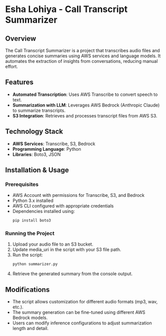 # Esha Lohiya - Call Transcript Summarizer

## Overview
The Call Transcript Summarizer is a project that transcribes  audio files and generates concise summaries using AWS services and language models. It automates the extraction of insights from conversations, reducing manual effort.

## Features
- **Automated Transcription**: Uses AWS Transcribe to convert speech to text.
- **Summarization with LLM**: Leverages AWS Bedrock (Anthropic Claude) to summarize transcripts.
- **S3 Integration**: Retrieves and processes transcript files from AWS S3.

## Technology Stack
- **AWS Services**: Transcribe, S3, Bedrock
- **Programming Language**: Python
- **Libraries**: Boto3, JSON

## Installation & Usage
### Prerequisites
- AWS Account with permissions for Transcribe, S3, and Bedrock
- Python 3.x installed
- AWS CLI configured with appropriate credentials
- Dependencies installed using:
   ```sh
   pip install boto3
  
### Running the Project
1. Upload your audio file to an S3 bucket.
2. Update media_uri in the script with your S3 file path.
3. Run the script:
   ```sh
   python summarizer.py
4. Retrieve the generated summary from the console output.

## Modifications
- The script allows customization for different audio formats (mp3, wav, etc.). 
- The summary generation can be fine-tuned using different AWS Bedrock models. 
- Users can modify inference configurations to adjust summarization length and detail.